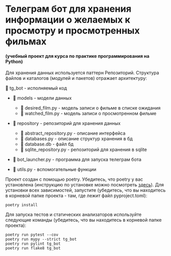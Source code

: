 # Телеграм бот для хранения информации о желаемых к просмотру и просмотренных фильмах
#### (учебный проект для курса по практике программирования на Python)

Для хранения данных используется паттерн Репозиторий. Структура файлов
и каталогов (модулей и пакетов) отражает архитектуру:

📁 tg_bot - исполняемый код 

- 📁 models - модели данных

    - 📄 desired_film.py - модель записи о фильме в списке ожидания
    - 📄 watched_film.py - модель записи о просмотренном фильме

- 📁 repository - репозиторий для хранения данных

    - 📄 abstract_repository.py - описание интерфейса
    - 📄 databases.py - описание структур хранения в бд
    - 📄 database.db - файл бд
    - 📄 sqlite_repository.py - репозиторий для хранения в sqlite

- 📄 bot_launcher.py - программа для запуска телеграм бота
- 📄 utils.py - вспомогательные функции

Проект создан с помощью poetry. Убедитесь, что poetry у вас установлена
(инструкцию по установке можно посмотреть [здесь](https://python-poetry.org/docs/)).
Для установки всех зависимостей, запустите (убедитесь, что вы находитесь
в корневой папке проекта - там, где лежит файл pyproject.toml):

```commandline
poetry install
```

Для запуска тестов и статических анализаторов используйте следующие команды (убедитесь, 
что вы находитесь в корневой папке проекта):
```commandline
poetry run pytest --cov
poetry run mypy --strict tg_bot
poetry run pylint tg_bot
poetry run flake8 tg_bot
```
